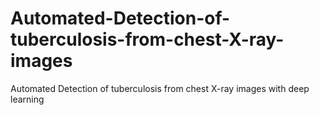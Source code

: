 # Automated-Detection-of-tuberculosis-from-chest-X-ray-images
Automated Detection of tuberculosis from chest X-ray images with deep learning
